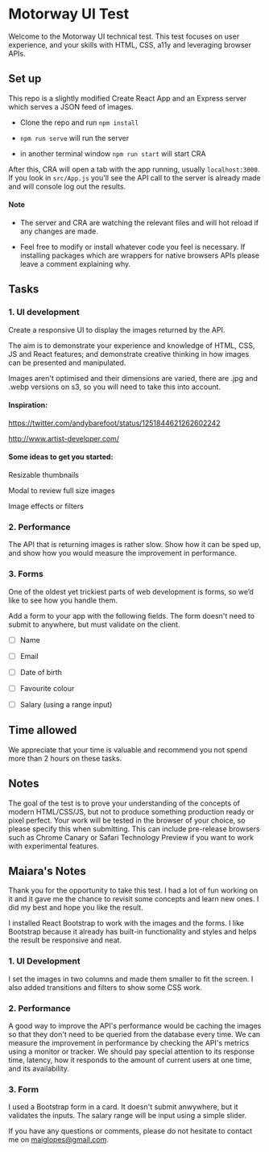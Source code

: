 
# Motorway UI Test


Welcome to the Motorway UI technical test. This test focuses on user experience, and your skills with HTML, CSS, a11y and leveraging browser APIs.


## Set up

This repo is a slightly modified Create React App and an Express server which serves a JSON feed of images.

- Clone the repo and run `npm install`

- `npm run serve` will run the server

- in another terminal window `npm run start` will start CRA

After this, CRA will open a tab with the app running, usually `localhost:3000`. If you look in `src/App.js` you'll see the API call to the server is already made and will console log out the results.

#### Note

- The server and CRA are watching the relevant files and will hot reload if any changes are made.

- Feel free to modify or install whatever code you feel is necessary. If installing packages which are wrappers for native browsers APIs please leave a comment explaining why.


## Tasks

### 1. UI development

Create a responsive UI to display the images returned by the API.

The aim is to demonstrate your experience and knowledge of HTML, CSS, JS and React features; and demonstrate creative thinking in how images can be presented and manipulated.

Images aren't optimised and their dimensions are varied, there are .jpg and .webp versions on s3, so you will need to take this into account.

#### Inspiration:

https://twitter.com/andybarefoot/status/1251844621262602242

http://www.artist-developer.com/

#### Some ideas to get you started:

Resizable thumbnails

Modal to review full size images

Image effects or filters


### 2. Performance

The API that is returning images is rather slow. Show how it can be sped up, and show how you would measure the improvement in performance.


### 3. Forms

One of the oldest yet trickiest parts of web development is forms, so we’d like to see how you handle them.

Add a form to your app with the following fields. The form doesn't need to submit to anywhere, but must validate on the client.

- [ ] Name
- [ ] Email
- [ ] Date of birth
- [ ] Favourite colour
- [ ] Salary (using a range input)


## Time allowed

We appreciate that your time is valuable and recommend you not spend more than 2 hours on these tasks.


## Notes

The goal of the test is to prove your understanding of the concepts of modern HTML/CSS/JS, but not to produce something production ready or pixel perfect.
Your work will be tested in the browser of your choice, so please specify this when submitting. This can include pre-release browsers such as Chrome Canary or Safari Technology Preview if you want to work with experimental features.

## Maiara's Notes

Thank you for the opportunity to take this test. I had a lot of fun working on it and it gave me the chance to revisit some concepts and learn new ones. I did my best and hope you like the result.

I installed React Bootstrap to work with the images and the forms. I like Bootstrap because it already has built-in functionality and styles and helps the result be responsive and neat.

### 1. UI Development

I set the images in two columns and made them smaller to fit the screen. I also added transitions and filters to show some CSS work.

### 2. Performance

A good way to improve the API's performance would be caching the images so that they don't need to be queried from the database every time. We can measure the improvement in performance by checking the API's metrics using a monitor or tracker. We should pay special attention to its response time, latency, how it responds to the amount of current users at one time, and its availability.

### 3. Form

I used a Bootstrap form in a card. It doesn't submit anwywhere, but it validates the inputs. The salary range will be input using a simple slider.

If you have any questions or comments, please do not hesitate to contact me on maiglopes@gmail.com.
